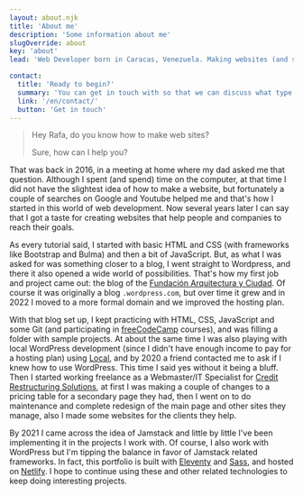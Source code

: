 ```yaml
---
layout: about.njk
title: 'About me'
description: 'Some information about me'
slugOverride: about
key: 'about'
lead: 'Web Developer born in Caracas, Venezuela. Making websites (and some blogs) sinmce 2017.'

contact:
  title: 'Ready to begin?'
  summary: 'You can get in touch with so that we can discuss what type of project you want and how it can be made.'
  link: '/en/contact/'
  button: 'Get in touch'
---
```


> Hey Rafa, do you know how to make web sites?
>
> Sure, how can I help you?


That was back in 2016, in a meeting at home where my dad asked me that question. Although I spent (and spend) time on the computer, at that time I did not have the slightest idea of how to make a website, but fortunately a couple of searches on Google and Youtube helped me and that's how I started in this world of web development. Now several years later I can say that I got a taste for creating websites that help people and companies to reach their goals.

As every tutorial said, I started with basic HTML and CSS (with frameworks like Bootstrap and Bulma) and then a bit of JavaScript. But, as what I was asked for was something closer to a blog, I went straight to Wordpress, and there it also opened a wide world of possibilities. That's how my first job and project came out: the blog of the [Fundación Arquitectura y Ciudad](https://fundaayc.com/). Of course it was originally a blog `.wordpress.com`, but over time it grew and in 2022 I moved to a more formal domain and we improved the hosting plan.

With that blog set up, I kept practicing with HTML, CSS, JavaScript and some Git (and participating in [freeCodeCamp](https://www.freecodecamp.org/) courses), and was filling a folder with sample projects. At about the same time I was also playing with local WordPress development (since I didn't have enough income to pay for a hosting plan) using [Local](https://localwp.com), and by 2020 a friend contacted me to ask if I knew how to use WordPress. This time I said yes without it being a bluff. Then I started working freelance as a Webmaster/IT Specialist for [Credit Restructuring Solutions](https://www.creditrsllc.com/), at first I was making a couple of changes to a pricing table for a secondary page they had, then I went on to do maintenance and complete redesign of the main page and other sites they manage, also I made some websites for the clients they help.

By 2021 I came across the idea of Jamstack and little by little I've been implementing it in the projects I work with. Of course, I also work with WordPress but I'm tipping the balance in favor of Jamstack related frameworks. In fact, this portfolio is built with [Eleventy](https://www.11ty.dev/) and [Sass](https://sass-lang.com/), and hosted on [Netlify](https://www.netlify.com/). I hope to continue using these and other related technologies to keep doing interesting projects.